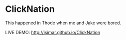 # ClickNation
This happened in Thode when me and Jake were bored.

LIVE DEMO: http://isimar.github.io/ClickNation
